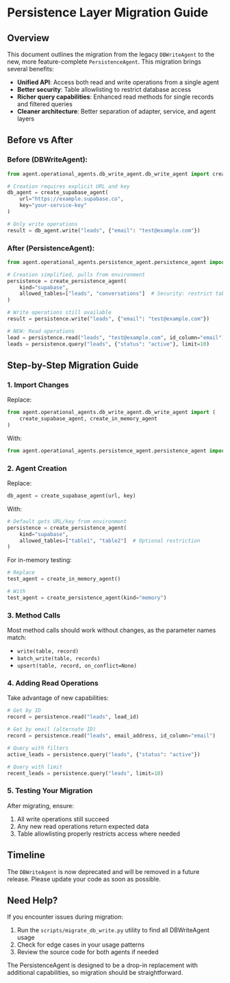 # Persistence Layer Migration Guide

## Overview
This document outlines the migration from the legacy `DBWriteAgent` to the new, more feature-complete `PersistenceAgent`. This migration brings several benefits:

- **Unified API**: Access both read and write operations from a single agent
- **Better security**: Table allowlisting to restrict database access
- **Richer query capabilities**: Enhanced read methods for single records and filtered queries
- **Cleaner architecture**: Better separation of adapter, service, and agent layers

## Before vs After

### Before (DBWriteAgent):

```python
from agent.operational_agents.db_write_agent.db_write_agent import create_supabase_agent

# Creation requires explicit URL and key
db_agent = create_supabase_agent(
    url="https://example.supabase.co", 
    key="your-service-key"
)

# Only write operations
result = db_agent.write("leads", {"email": "test@example.com"})
```

### After (PersistenceAgent):

```python
from agent.operational_agents.persistence_agent.persistence_agent import create_persistence_agent

# Creation simplified, pulls from environment
persistence = create_persistence_agent(
    kind="supabase",
    allowed_tables=["leads", "conversations"]  # Security: restrict tables
)

# Write operations still available
result = persistence.write("leads", {"email": "test@example.com"})

# NEW: Read operations
lead = persistence.read("leads", "test@example.com", id_column="email")
leads = persistence.query("leads", {"status": "active"}, limit=10)
```

## Step-by-Step Migration Guide

### 1. Import Changes

Replace:
```python
from agent.operational_agents.db_write_agent.db_write_agent import (
    create_supabase_agent, create_in_memory_agent
)
```

With:
```python
from agent.operational_agents.persistence_agent.persistence_agent import create_persistence_agent
```

### 2. Agent Creation

Replace:
```python
db_agent = create_supabase_agent(url, key)
```

With:
```python
# Default gets URL/key from environment
persistence = create_persistence_agent(
    kind="supabase",
    allowed_tables=["table1", "table2"]  # Optional restriction
)
```

For in-memory testing:
```python
# Replace
test_agent = create_in_memory_agent()

# With 
test_agent = create_persistence_agent(kind="memory")
```

### 3. Method Calls

Most method calls should work without changes, as the parameter names match:
- `write(table, record)`
- `batch_write(table, records)`
- `upsert(table, record, on_conflict=None)`

### 4. Adding Read Operations

Take advantage of new capabilities:
```python
# Get by ID
record = persistence.read("leads", lead_id)

# Get by email (alternate ID)
record = persistence.read("leads", email_address, id_column="email")

# Query with filters
active_leads = persistence.query("leads", {"status": "active"})

# Query with limit
recent_leads = persistence.query("leads", limit=10)
```

### 5. Testing Your Migration

After migrating, ensure:
1. All write operations still succeed
2. Any new read operations return expected data
3. Table allowlisting properly restricts access where needed

## Timeline

The `DBWriteAgent` is now deprecated and will be removed in a future release. Please update your code as soon as possible.

## Need Help?

If you encounter issues during migration:
1. Run the `scripts/migrate_db_write.py` utility to find all DBWriteAgent usage
2. Check for edge cases in your usage patterns
3. Review the source code for both agents if needed

The PersistenceAgent is designed to be a drop-in replacement with additional capabilities, so migration should be straightforward.